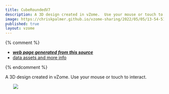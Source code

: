 ```yaml
---
title: CubeRoundedV7
description: A 3D design created in vZome.  Use your mouse or touch to interact.
image: https://chriskpalmer.github.io/vzome-sharing/2022/05/05/13-54-51-CubeRoundedV7/CubeRoundedV7.png
published: true
layout: vzome
---
```


{% comment %}
 - [***web page generated from this source***](<https://chriskpalmer.github.io/vzome-sharing/2022/05/05/CubeRoundedV7-13-54-51.html>)
 - [data assets and more info](<https://github.com/chriskpalmer/vzome-sharing/tree/main/2022/05/05/13-54-51-CubeRoundedV7/>)
 
{% endcomment %}

A 3D design created in vZome.  Use your mouse or touch to interact.

<vzome-viewer style="width: 87%; height: 60vh; margin: 5%"
       src="https://chriskpalmer.github.io/vzome-sharing/2022/05/05/13-54-51-CubeRoundedV7/CubeRoundedV7.vZome" >
  <img src="https://chriskpalmer.github.io/vzome-sharing/2022/05/05/13-54-51-CubeRoundedV7/CubeRoundedV7.png" />
</vzome-viewer>